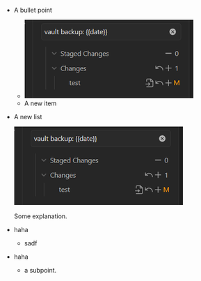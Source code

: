 - A bullet point
	- ![Pasted image 20240905140005](_attachments/Pasted%20image%2020240905140005.png)
	- A new item
- A new list
    
    ![Pasted image 20240905140005](_attachments/Pasted%20image%2020240905140005.png)
    
    Some explanation. 
- haha
    - sadf
- haha
    - a subpoint. 
    
    